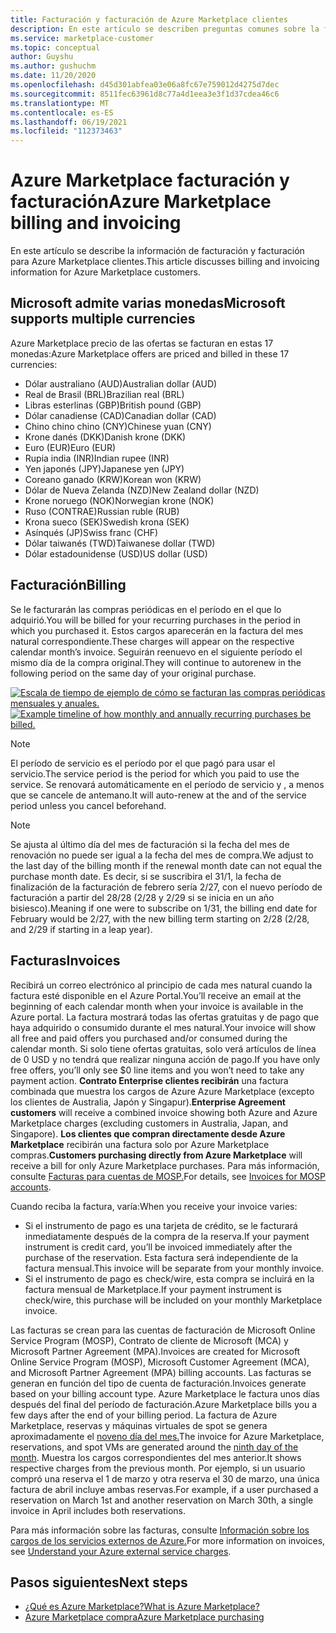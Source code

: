 ```yaml
---
title: Facturación y facturación de Azure Marketplace clientes
description: En este artículo se describen preguntas comunes sobre la facturación y la facturación de Azure Marketplace clientes.
ms.service: marketplace-customer
ms.topic: conceptual
author: Guyshu
ms.author: gushuchm
ms.date: 11/20/2020
ms.openlocfilehash: d45d301abfea03e06a8fc67e759012d4275d7dec
ms.sourcegitcommit: 8511fec63961d8c77a4d1eea3e3f1d37cdea46c6
ms.translationtype: MT
ms.contentlocale: es-ES
ms.lasthandoff: 06/19/2021
ms.locfileid: "112373463"
---
```

# <a name="azure-marketplace-billing-and-invoicing"></a><span data-ttu-id="065c7-103">Azure Marketplace facturación y facturación</span><span class="sxs-lookup"><span data-stu-id="065c7-103">Azure Marketplace billing and invoicing</span></span>

<span data-ttu-id="065c7-104">En este artículo se describe la información de facturación y facturación para Azure Marketplace clientes.</span><span class="sxs-lookup"><span data-stu-id="065c7-104">This article discusses billing and invoicing information for Azure Marketplace customers.</span></span>

## <a name="microsoft-supports-multiple-currencies"></a><span data-ttu-id="065c7-105">Microsoft admite varias monedas</span><span class="sxs-lookup"><span data-stu-id="065c7-105">Microsoft supports multiple currencies</span></span>

<span data-ttu-id="065c7-106">Azure Marketplace precio de las ofertas se facturan en estas 17 monedas:</span><span class="sxs-lookup"><span data-stu-id="065c7-106">Azure Marketplace offers are priced and billed in these 17 currencies:</span></span>

- <span data-ttu-id="065c7-107">Dólar australiano (AUD)</span><span class="sxs-lookup"><span data-stu-id="065c7-107">Australian dollar (AUD)</span></span>
- <span data-ttu-id="065c7-108">Real de Brasil (BRL)</span><span class="sxs-lookup"><span data-stu-id="065c7-108">Brazilian real (BRL)</span></span>
- <span data-ttu-id="065c7-109">Libras esterlinas (GBP)</span><span class="sxs-lookup"><span data-stu-id="065c7-109">British pound (GBP)</span></span>
- <span data-ttu-id="065c7-110">Dólar canadiense (CAD)</span><span class="sxs-lookup"><span data-stu-id="065c7-110">Canadian dollar (CAD)</span></span>
- <span data-ttu-id="065c7-111">Chino chino chino (CNY)</span><span class="sxs-lookup"><span data-stu-id="065c7-111">Chinese yuan (CNY)</span></span>
- <span data-ttu-id="065c7-112">Krone danés (DKK)</span><span class="sxs-lookup"><span data-stu-id="065c7-112">Danish krone (DKK)</span></span>
- <span data-ttu-id="065c7-113">Euro (EUR)</span><span class="sxs-lookup"><span data-stu-id="065c7-113">Euro (EUR)</span></span>
- <span data-ttu-id="065c7-114">Rupia india (INR)</span><span class="sxs-lookup"><span data-stu-id="065c7-114">Indian rupee (INR)</span></span>
- <span data-ttu-id="065c7-115">Yen japonés (JPY)</span><span class="sxs-lookup"><span data-stu-id="065c7-115">Japanese yen (JPY)</span></span>
- <span data-ttu-id="065c7-116">Coreano ganado (KRW)</span><span class="sxs-lookup"><span data-stu-id="065c7-116">Korean won (KRW)</span></span>
- <span data-ttu-id="065c7-117">Dólar de Nueva Zelanda (NZD)</span><span class="sxs-lookup"><span data-stu-id="065c7-117">New Zealand dollar (NZD)</span></span>
- <span data-ttu-id="065c7-118">Krone noruego (NOK)</span><span class="sxs-lookup"><span data-stu-id="065c7-118">Norwegian krone (NOK)</span></span>
- <span data-ttu-id="065c7-119">Ruso (CONTRAE)</span><span class="sxs-lookup"><span data-stu-id="065c7-119">Russian ruble (RUB)</span></span>
- <span data-ttu-id="065c7-120">Krona sueco (SEK)</span><span class="sxs-lookup"><span data-stu-id="065c7-120">Swedish krona (SEK)</span></span>
- <span data-ttu-id="065c7-121">Asínqués (JP)</span><span class="sxs-lookup"><span data-stu-id="065c7-121">Swiss franc (CHF)</span></span>
- <span data-ttu-id="065c7-122">Dólar taiwanés (TWD)</span><span class="sxs-lookup"><span data-stu-id="065c7-122">Taiwanese dollar (TWD)</span></span>
- <span data-ttu-id="065c7-123">Dólar estadounidense (USD)</span><span class="sxs-lookup"><span data-stu-id="065c7-123">US dollar (USD)</span></span>

## <a name="billing"></a><span data-ttu-id="065c7-124">Facturación</span><span class="sxs-lookup"><span data-stu-id="065c7-124">Billing</span></span>

<span data-ttu-id="065c7-125">Se le facturarán las compras periódicas en el período en el que lo adquirió.</span><span class="sxs-lookup"><span data-stu-id="065c7-125">You will be billed for your recurring purchases in the period in which you purchased it.</span></span> <span data-ttu-id="065c7-126">Estos cargos aparecerán en la factura del mes natural correspondiente.</span><span class="sxs-lookup"><span data-stu-id="065c7-126">These charges will appear on the respective calendar month’s invoice.</span></span> <span data-ttu-id="065c7-127">Seguirán reenuevo en el siguiente período el mismo día de la compra original.</span><span class="sxs-lookup"><span data-stu-id="065c7-127">They will continue to autorenew in the following period on the same day of your original purchase.</span></span>

<span data-ttu-id="065c7-128">[![Escala de tiempo de ejemplo de cómo se facturan las compras periódicas mensuales y anuales.](media/billing/billing-charges-recurring.png)](media/billing/billing-charges-recurring.png#lightbox)</span><span class="sxs-lookup"><span data-stu-id="065c7-128">[![Example timeline of how monthly and annually recurring purchases be billed.](media/billing/billing-charges-recurring.png)](media/billing/billing-charges-recurring.png#lightbox)</span></span>

>[!NOTE]
> <span data-ttu-id="065c7-129">El período de servicio es el período por el que pagó para usar el servicio.</span><span class="sxs-lookup"><span data-stu-id="065c7-129">The service period is the period for which you paid to use the service.</span></span> <span data-ttu-id="065c7-130">Se renovará automáticamente en el período de servicio y , a menos que se cancele de antemano.</span><span class="sxs-lookup"><span data-stu-id="065c7-130">It will auto-renew at the and of the service period unless you cancel beforehand.</span></span>

> [!NOTE]
> <span data-ttu-id="065c7-131">Se ajusta al último día del mes de facturación si la fecha del mes de renovación no puede ser igual a la fecha del mes de compra.</span><span class="sxs-lookup"><span data-stu-id="065c7-131">We adjust to the last day of the billing month if the renewal month date can not equal the purchase month date.</span></span> <span data-ttu-id="065c7-132">Es decir, si se suscribira el 31/1, la fecha de finalización de la facturación de febrero sería 2/27, con el nuevo período de facturación a partir del 28/28 (2/28 y 2/29 si se inicia en un año bisiesco).</span><span class="sxs-lookup"><span data-stu-id="065c7-132">Meaning if one were to subscribe on 1/31, the billing end date for February would be 2/27, with the new billing term starting on 2/28 (2/28, and 2/29 if starting in a leap year).</span></span>

## <a name="invoices"></a><span data-ttu-id="065c7-133">Facturas</span><span class="sxs-lookup"><span data-stu-id="065c7-133">Invoices</span></span>

<span data-ttu-id="065c7-134">Recibirá un correo electrónico al principio de cada mes natural cuando la factura esté disponible en el Azure Portal.</span><span class="sxs-lookup"><span data-stu-id="065c7-134">You’ll receive an email at the beginning of each calendar month when your invoice is available in the Azure portal.</span></span> <span data-ttu-id="065c7-135">La factura mostrará todas las ofertas gratuitas y de pago que haya adquirido o consumido durante el mes natural.</span><span class="sxs-lookup"><span data-stu-id="065c7-135">Your invoice will show all free and paid offers you purchased and/or consumed during the calendar month.</span></span> <span data-ttu-id="065c7-136">Si solo tiene ofertas gratuitas, solo verá artículos de línea de 0 USD y no tendrá que realizar ninguna acción de pago.</span><span class="sxs-lookup"><span data-stu-id="065c7-136">If you have only free offers, you’ll only see $0 line items and you won’t need to take any payment action.</span></span> <span data-ttu-id="065c7-137">**Contrato Enterprise clientes recibirán** una factura combinada que muestra los cargos de Azure Azure Marketplace (excepto los clientes de Australia, Japón y Singapur).</span><span class="sxs-lookup"><span data-stu-id="065c7-137">**Enterprise Agreement customers** will receive a combined invoice showing both Azure and Azure Marketplace charges (excluding customers in Australia, Japan, and Singapore).</span></span> <span data-ttu-id="065c7-138">**Los clientes que compran directamente desde Azure Marketplace** recibirán una factura solo por Azure Marketplace compras.</span><span class="sxs-lookup"><span data-stu-id="065c7-138">**Customers purchasing directly from Azure Marketplace** will receive a bill for only Azure Marketplace purchases.</span></span> <span data-ttu-id="065c7-139">Para más información, consulte [Facturas para cuentas de MOSP.](/azure/cost-management-billing/understand/download-azure-invoice#invoices-for-mosp-billing-accounts)</span><span class="sxs-lookup"><span data-stu-id="065c7-139">For details, see [Invoices for MOSP accounts](/azure/cost-management-billing/understand/download-azure-invoice#invoices-for-mosp-billing-accounts).</span></span>

<span data-ttu-id="065c7-140">Cuando reciba la factura, varía:</span><span class="sxs-lookup"><span data-stu-id="065c7-140">When you receive your invoice varies:</span></span>

- <span data-ttu-id="065c7-141">Si el instrumento de pago es una tarjeta de crédito, se le facturará inmediatamente después de la compra de la reserva.</span><span class="sxs-lookup"><span data-stu-id="065c7-141">If your payment instrument is credit card, you’ll be invoiced immediately after the purchase of the reservation.</span></span> <span data-ttu-id="065c7-142">Esta factura será independiente de la factura mensual.</span><span class="sxs-lookup"><span data-stu-id="065c7-142">This invoice will be separate from your monthly invoice.</span></span>
- <span data-ttu-id="065c7-143">Si el instrumento de pago es check/wire, esta compra se incluirá en la factura mensual de Marketplace.</span><span class="sxs-lookup"><span data-stu-id="065c7-143">If your payment instrument is check/wire, this purchase will be included on your monthly Marketplace invoice.</span></span>

<span data-ttu-id="065c7-144">Las facturas se crean para las cuentas de facturación de Microsoft Online Service Program (MOSP), Contrato de cliente de Microsoft (MCA) y Microsoft Partner Agreement (MPA).</span><span class="sxs-lookup"><span data-stu-id="065c7-144">Invoices are created for Microsoft Online Service Program (MOSP), Microsoft Customer Agreement (MCA), and Microsoft Partner Agreement (MPA) billing accounts.</span></span> <span data-ttu-id="065c7-145">Las facturas se generan en función del tipo de cuenta de facturación.</span><span class="sxs-lookup"><span data-stu-id="065c7-145">Invoices generate based on your billing account type.</span></span> <span data-ttu-id="065c7-146">Azure Marketplace le factura unos días después del final del período de facturación.</span><span class="sxs-lookup"><span data-stu-id="065c7-146">Azure Marketplace bills you a few days after the end of your billing period.</span></span> <span data-ttu-id="065c7-147">La factura de Azure Marketplace, reservas y máquinas virtuales de spot se genera aproximadamente el [noveno día del mes.](/azure/cost-management-billing/understand/download-azure-invoice#invoices-for-mosp-billing-accounts)</span><span class="sxs-lookup"><span data-stu-id="065c7-147">The invoice for Azure Marketplace, reservations, and spot VMs are generated around the [ninth day of the month](/azure/cost-management-billing/understand/download-azure-invoice#invoices-for-mosp-billing-accounts).</span></span> <span data-ttu-id="065c7-148">Muestra los cargos correspondientes del mes anterior.</span><span class="sxs-lookup"><span data-stu-id="065c7-148">It shows respective charges from the previous month.</span></span> <span data-ttu-id="065c7-149">Por ejemplo, si un usuario compró una reserva el 1 de marzo y otra reserva el 30 de marzo, una única factura de abril incluye ambas reservas.</span><span class="sxs-lookup"><span data-stu-id="065c7-149">For example, if a user purchased a reservation on March 1st and another reservation on March 30th, a single invoice in April includes both reservations.</span></span>

<span data-ttu-id="065c7-150">Para más información sobre las facturas, consulte [Información sobre los cargos de los servicios externos de Azure.](/azure/cost-management-billing/understand/understand-azure-marketplace-charges)</span><span class="sxs-lookup"><span data-stu-id="065c7-150">For more information on invoices, see [Understand your Azure external service charges](/azure/cost-management-billing/understand/understand-azure-marketplace-charges).</span></span>

## <a name="next-steps"></a><span data-ttu-id="065c7-151">Pasos siguientes</span><span class="sxs-lookup"><span data-stu-id="065c7-151">Next steps</span></span>

- [<span data-ttu-id="065c7-152">¿Qué es Azure Marketplace?</span><span class="sxs-lookup"><span data-stu-id="065c7-152">What is Azure Marketplace?</span></span>](azure-marketplace-overview.md)
- [<span data-ttu-id="065c7-153">Azure Marketplace compra</span><span class="sxs-lookup"><span data-stu-id="065c7-153">Azure Marketplace purchasing</span></span>](azure-purchasing-invoicing.md)
